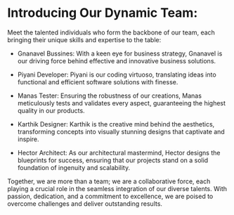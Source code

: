 # Introducing Our Dynamic Team:

Meet the talented individuals who form the backbone of our team, each bringing their unique skills and expertise to the table:

- Gnanavel Bussines: With a keen eye for business strategy, Gnanavel is our driving force behind effective and innovative business solutions.

- Piyani Developer: Piyani is our coding virtuoso, translating ideas into functional and efficient software solutions with finesse.

- Manas Tester: Ensuring the robustness of our creations, Manas meticulously tests and validates every aspect, guaranteeing the highest quality in our products.

- Karthik Designer: Karthik is the creative mind behind the aesthetics, transforming concepts into visually stunning designs that captivate and inspire.

- Hector Architect: As our architectural mastermind, Hector designs the blueprints for success, ensuring that our projects stand on a solid foundation of ingenuity and scalability.

Together, we are more than a team; we are a collaborative force, each playing a crucial role in the seamless integration of our diverse talents. With passion, dedication, and a commitment to excellence, we are poised to overcome challenges and deliver outstanding results. 